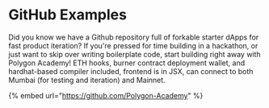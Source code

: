 # GitHub Examples

Did you know we have a Github repository full of forkable starter dApps for fast product iteration? If you're pressed for time building in a hackathon, or just want to skip over writing boilerplate code, start building right away with Polygon Academy! ETH hooks, burner contract deployment wallet, and hardhat-based compiler included, frontend is in JSX, can connect to both Mumbai (for testing and iteration) and Mainnet.&#x20;

{% embed url="https://github.com/Polygon-Academy" %}
